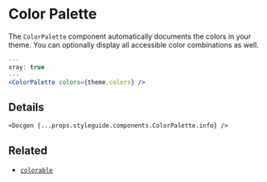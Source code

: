 # Color Palette

The `ColorPalette` component automatically documents the colors in your theme.
You can optionally display all accessible color combinations as well.

```.jsx
---
xray: true
---
<ColorPalette colors={theme.colors} />
```

## Details

```!jsx
<Docgen {...props.styleguide.components.ColorPalette.info} />
```

## Related

- [`colorable`](https://github.com/jxnblk/colorable)
